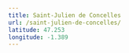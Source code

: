 ```yaml
---
title: Saint-Julien de Concelles
url: /saint-julien-de-concelles/
latitude: 47.253
longitude: -1.389
---
```

